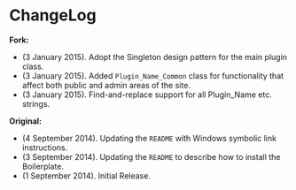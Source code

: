 # ChangeLog

**Fork:**

* (3 January 2015). Adopt the Singleton design pattern for the main plugin class.
* (3 January 2015). Added `Plugin_Name_Common` class for functionality that affect both public and admin areas of the site.
* (3 January 2015). Find-and-replace support for all Plugin_Name etc. strings.

**Original:**

* (4 September 2014). Updating the `README` with Windows symbolic link instructions.
* (3 September 2014). Updating the `README` to describe how to install the Boilerplate.
* (1 September 2014). Initial Release.
